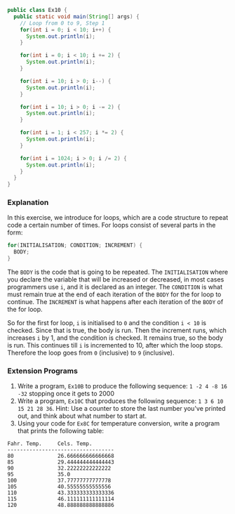```java
public class Ex10 {
  public static void main(String[] args) {
    // Loop from 0 to 9, Step 1
    for(int i = 0; i < 10; i++) {
      System.out.println(i);
    }

    for(int i = 0; i < 10; i += 2) {
      System.out.println(i);
    }

    for(int i = 10; i > 0; i--) {
      System.out.println(i);
    }

    for(int i = 10; i > 0; i -= 2) {
      System.out.println(i);
    }

    for(int i = 1; i < 257; i *= 2) {
      System.out.println(i);
    }

    for(int i = 1024; i > 0; i /= 2) {
      System.out.println(i);
    }
  }
}
```
### Explanation
In this exercise, we introduce for loops, which are a code structure to repeat code a certain number of times. For loops consist of several parts in the form:
```java
for(INITIALISATION; CONDITION; INCREMENT) {
  BODY;
}
```
The `BODY` is the code that is going to be repeated. The `INITIALISATION` where you declare the variable that will be increased or decreased, in most cases programmers use `i`, and it is declared as an integer. The `CONDITION` is what must remain true at the end of each iteration of the `BODY` for the for loop to continue. The `INCREMENT` is what happens after each iteration of the `BODY` of the for loop.
<br>

So for the first for loop, `i` is initialised to `0` and the condition `i < 10` is checked. Since that is true, the body is run. Then the increment runs, which increases `i` by 1, and the condition is checked. It remains true, so the body is run. This continues till `i` is incremented to 10, after which the loop stops. Therefore the loop goes from `0` (inclusive) to `9` (inclusive).

### Extension Programs
1. Write a program, `Ex10B` to produce the following sequence: `1 -2 4 -8 16 -32` stopping once it gets to 2000
2. Write a program, `Ex10C` that produces the following sequence: `1 3 6 10 15 21 28 36`. Hint: Use a counter to store the last number you've printed out, and think about what number to start at.
3. Using your code for `Ex8C` for temperature conversion, write a program that prints the following table:
```
Fahr. Temp.     Cels. Temp.
----------------------------------
80              26.666666666666668
85              29.444444444444443
90              32.22222222222222
95              35.0
100             37.77777777777778
105             40.55555555555556
110             43.333333333333336
115             46.111111111111114
120             48.888888888888886
```
